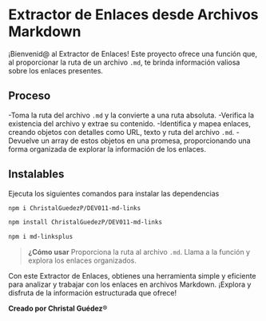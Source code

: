 # Extractor de Enlaces desde Archivos Markdown

¡Bienvenid@ al Extractor de Enlaces! Este proyecto ofrece una función que, al proporcionar la ruta de un archivo `.md`, te brinda información valiosa sobre los enlaces presentes.

## Proceso

-Toma la ruta del archivo `.md` y la convierte a una ruta absoluta.
-Verifica la existencia del archivo y extrae su contenido.
-Identifica y mapea enlaces, creando objetos con detalles como URL, texto y ruta del archivo `.md`.
-Devuelve un array de estos objetos en una promesa, proporcionando una forma organizada de explorar la información de los enlaces.

## Instalables

Ejecuta los siguientes comandos para instalar las dependencias

```sh
npm i ChristalGuedezP/DEV011-md-links
```
```sh
npm install ChristalGuedezP/DEV011-md-links
```
```sh
npm i md-linksplus
```

> **¿Cómo usar**
> Proporciona la ruta al archivo `.md`.
> Llama a la función y explora los enlaces organizados.

Con este Extractor de Enlaces, obtienes una herramienta simple y eficiente para analizar y trabajar con los enlaces en archivos Markdown. ¡Explora y disfruta de la información estructurada que ofrece!


**Creado por Christal Guédez**®

